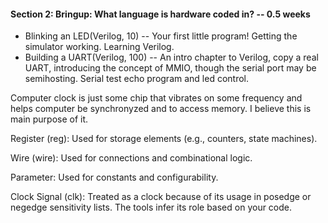#### Section 2: Bringup: What language is hardware coded in? -- 0.5 weeks
- Blinking an LED(Verilog, 10) -- Your first little program! Getting the simulator working. Learning Verilog.
- Building a UART(Verilog, 100) -- An intro chapter to Verilog, copy a real UART, introducing the concept of MMIO, though the serial port may be semihosting. Serial test echo program and led control.




Computer clock is just some chip that vibrates on some frequency and helps computer be synchronyzed and to access memory. I believe this is main purpose of it.


Register (reg): Used for storage elements (e.g., counters, state machines).

Wire (wire): Used for connections and combinational logic.

Parameter: Used for constants and configurability.

Clock Signal (clk): Treated as a clock because of its usage in posedge or negedge sensitivity lists. The tools infer its role based on your code.
